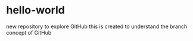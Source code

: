 # hello-world
new repository to explore GitHub
this is created to understand the branch concept of GitHub
